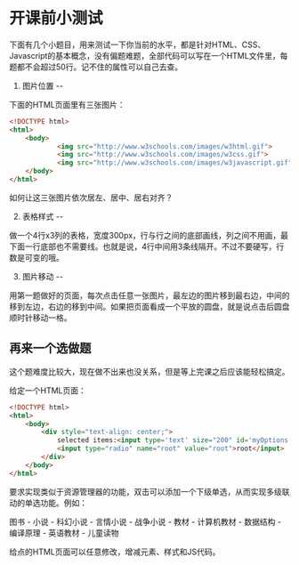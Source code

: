 开课前小测试
==

下面有几个小题目，用来测试一下你当前的水平，都是针对HTML、CSS、Javascript的基本概念，没有偏题难题，全部代码可以写在一个HTML文件里，每题都不会超过50行。记不住的属性可以自己去查。


1. 图片位置
--

下面的HTML页面里有三张图片：

```html
<!DOCTYPE html>
<html>
	<body>
			<img src="http://www.w3schools.com/images/w3html.gif">
			<img src="http://www.w3schools.com/images/w3css.gif">
			<img src="http://www.w3schools.com/images/w3javascript.gif">
	</body>
</html>
```

如何让这三张图片依次居左、居中、居右对齐？


2. 表格样式
--

做一个4行x3列的表格，宽度300px，行与行之间的底部画线，列之间不用画，最下面一行底部也不需要线。也就是说，4行中间用3条线隔开。不过不要硬写，行数是可变的哦。


3. 图片移动
--

用第一题做好的页面，每次点击任意一张图片，最左边的图片移到最右边，中间的移到左边，右边的移到中间。如果把页面看成一个平放的圆盘，就是说点击后圆盘顺时针移动一格。


再来一个选做题
--
这个题难度比较大，现在做不出来也没关系，但是等上完课之后应该能轻松搞定。

给定一个HTML页面：

```html
<!DOCTYPE html>
<html>
	<body>
		<div style="text-align: center;">
			selected items:<input type='text' size="200" id='myOptions'/><br>
			<input type="radio" name="root" value="root">root</input>
		</div>
	</body>
</html>
```

要求实现类似于资源管理器的功能，双击可以添加一个下级单选，从而实现多级联动的单选功能。例如：

图书 - 小说 - 科幻小说
            - 言情小说
            - 战争小说
     - 教材 - 计算机教材 - 数据结构
                         - 编译原理
            - 英语教材
     - 儿童读物

给点的HTML页面可以任意修改，增减元素、样式和JS代码。       

